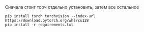 Сначала стоит торч отдельно установить, затем все остальное 
    
    pip install torch torchvision --index-url https://download.pytorch.org/whl/cu128
    pip install -r requirements.txt
